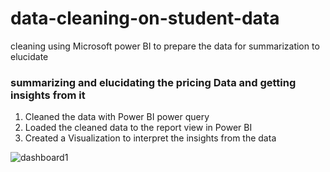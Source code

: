 # data-cleaning-on-student-data
cleaning using Microsoft power BI to prepare the data for summarization to elucidate

### summarizing and elucidating the pricing Data and getting insights from it
1. Cleaned the data with Power BI power query
2. Loaded the cleaned data to the report view in Power BI
3. Created a Visualization to interpret the insights from the data 



![dashboard1](https://github.com/user-attachments/assets/218039e4-200f-43a0-ab6e-31522f5cd17b)

